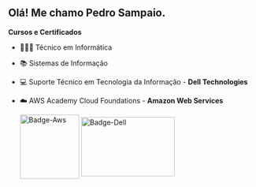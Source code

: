 ## Olá! Me chamo Pedro Sampaio.

 **Cursos e Certificados**
- 👨🏼‍💻 Técnico em Informática
- 📚 Sistemas de Informação
- 💻 Suporte Técnico em Tecnologia da Informação - **Dell Technologies**
- ☁️ AWS Academy Cloud Foundations - **Amazon Web Services**

  <div>
    <img align="center" alt="Badge-Aws" height="130" width="120" src="https://images.credly.com/size/340x340/images/73e4a58b-a8ef-41a3-a7db-9183dd269882/image.png">
    <img align="center" alt="Badge-Dell" height="120" width="190" src="https://leadfortaleza.com.br/ead/assets/images/logo-dell.png">
  </div>

